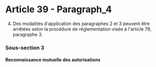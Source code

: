# Article 39 - Paragraph_4

4. Des modalités d'application des paragraphes 2 et 3 peuvent être arrêtées selon la procédure de réglementation visée à l'article 79, paragraphe 3.

### Sous-section 3
#### Reconnaissance mutuelle des autorisations
